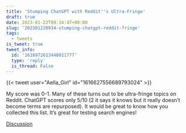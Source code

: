 ```yaml
---
title: 'Stumping ChatGPT with Reddit''s Ultra-Fringe'
draft: true
date: 2023-01-22T09:34:47+00:00
slug: '202301220934-stumping-chatgpt-reddit-fringe'
tags:
  - tweets
is_tweet: true
tweet_info:
  id: '1616972613448011777'
  type: 'reply'
  is_thread: False
---
```




{{< tweet user="Aella_Girl" id="1616627556689793024" >}}

My score was 0-1. Many of these turns out to be ultra-fringe topics on Reddit. ChatGPT scores only 5/10 (2 it says it knows but it really doesn’t become terms are repurposed). It would be great to know how you collected this list. It’s great for testing search engines!

[Discussion](https://x.com/sytelus/status/1616972613448011777)
